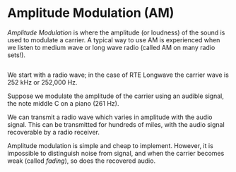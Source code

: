 # Amplitude Modulation (AM)

_Amplitude Modulation_ is where the amplitude (or loudness) of the sound is used to modulate a carrier. A typical way to use AM is experienced when we listen to medium wave or long wave radio (called AM on many radio sets!).

<figure><img src="https://johnoraw.gitbook.io/pnt/~gitbook/image?url=https%3A%2F%2F365966430-files.gitbook.io%2F%7E%2Ffiles%2Fv0%2Fb%2Fgitbook-x-prod.appspot.com%2Fo%2Fspaces%252FjPKaxBv8yVv6wzBRST0X%252Fuploads%252FZh6yed0fec741YxW53xE%252Fimage.png%3Falt%3Dmedia%26token%3D5222eb8f-5b87-49da-a3fd-ab22351a71c5&#x26;width=768&#x26;dpr=4&#x26;quality=100&#x26;sign=105bb1de&#x26;sv=2" alt=""><figcaption></figcaption></figure>

We start with a radio wave; in the case of RTE Longwave the carrier wave is 252 kHz or 252,000 Hz.

Suppose we modulate the amplitude of the carrier using an audible signal, the note middle C on a piano (261 Hz).

We can transmit a radio wave which varies in amplitude with the audio signal. This can be transmitted for hundreds of miles, with the audio signal recoverable by a radio receiver.

Amplitude modulation is simple and cheap to implement. However, it is impossible to distinguish noise from signal, and when the carrier becomes weak (called _fading_), so does the recovered audio.
